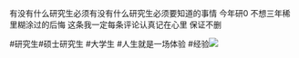 有没有什么研究生必须有没有什么研究生必须要知道的事情 今年研0 不想三年稀里糊涂过的后悔 这条我一定每条评论认真记在心里 保证不删
	
#研究生#硕士研究生 #大学生 #人生就是一场体验 #经验![](http://sns-webpic-qc.xhscdn.com/202507141612/5a81711ebd35a5fbca5febc518cf5386/1040g00831jpl0kpejq005pa271ks6a0aog39v70!nd_dft_wlteh_jpg_3)

